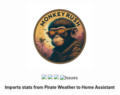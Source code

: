 <p align="center">
<picture>
  <source media="(prefers-color-scheme: dark)" srcset="./logos/MonkeyRush.png">
  <img alt="Monkey Rush Logo" src="./logos/MonkeyRush.png" width="212">
</picture>
</p>
<p align=center>
<img src=https://img.shields.io/badge/HACS-Default-orange.svg>
<img src="https://img.shields.io/maintenance/yes/2025.svg">
<img src=https://img.shields.io/badge/version-1.0.0-blue>
<img alt="Issues" src="https://img.shields.io/github/issues/slflowfoon/ha_pirate_weather_forecast?color=0088ff">
    <p align=center style="font-weight:bold">
      Imports stats from Pirate Weather to Home Assistant
    </p>
</p>
